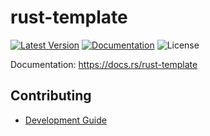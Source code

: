# rust-template

[![Latest Version]][crates.io]
[![Documentation]][docs.rs] 
![License]

[crates.io]: https://crates.io/crates/rust-template
[Latest Version]: https://img.shields.io/crates/v/rust-template.svg
[Documentation]: https://docs.rs/rust-template/badge.svg
[docs.rs]: https://docs.rs/rust-template
[License]: https://img.shields.io/crates/l/rust-template.svg

Documentation: <https://docs.rs/rust-template>

## Contributing

+ [Development Guide](./CONTRIBUTING.md)
